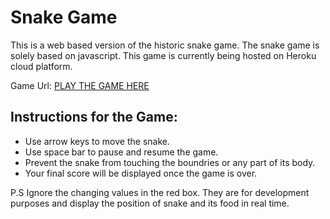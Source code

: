 # Snake Game
This is a web based version of the historic snake game. The snake game is solely based on javascript. This game is currently being hosted on Heroku cloud platform.

Game Url: [PLAY THE GAME HERE](https://yellowsnake.herokuapp.com)

Instructions for the Game:
------------------------
* Use arrow keys to move the snake.
* Use space bar to pause and resume the game.
* Prevent the snake from touching the boundries or any part of its body.
* Your final score will be displayed once the game is over.

P.S Ignore the changing values in the red box. They are for development purposes and display the position of snake and its food in real time.
